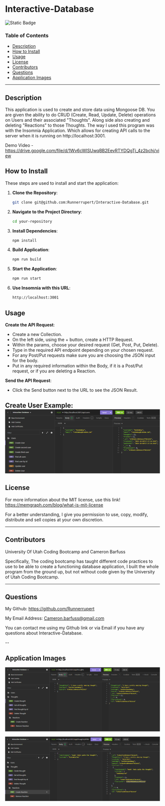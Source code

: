# Interactive-Database

![Static Badge](https://img.shields.io/badge/MIT%20License-blue)

### Table of Contents
- [Description](#description)
- [How to Install](#how-to-install)
- [Usage](#usage)
- [License](#license)
- [Contributors](#contributors)
- [Questions](#questions)
- [Application Images](#application-images)

---

## Description

This application is used to create and store data using Mongoose DB. You are given the ability to do CRUD (Create, Read, Update, Delete) operations on Users and their associated "Thoughts". Along side also creating and deleting "Reactions" to those Thoughts. The way I used this program was with the Insomnia Application. Which allows for creating API calls to the server when it is running on http://localhost:3001. 

Demo Video - https://drive.google.com/file/d/1Wv6cWlSUwqBB2EevRTYDQgTj_4z2bchj/view

## How to Install

These steps are used to install and start the application:

1. **Clone the Repository**:

   ```bash
   git clone git@github.com:Runnerrupert/Interactive-Database.git
   ```

2. **Navigate to the Project Directory**:

   ```bash
   cd your-repository
   ```

3. **Install Dependencies**:

   ```bash
   npm install
   ```
4. **Build Application**:

   ```bash
   npm run build
   ```
   
5. **Start the Application**:
   ```bash
   npm run start
   ```
6. **Use Insomnia with this URL**:

   ```bash
   http://localhost:3001
   ```

## Usage

**Create the API Request**:

   - Create a new Collection.
   - On the left side, using the + button, create a HTTP Request.
   - Within the params, choose your desired request (Get, Post, Put, Delete).
   - Type in the required API endpoint depending on your chosen request.
   - For any Post/Put requests make sure you are choosing the JSON input for the body.
   - Put in any required information within the Body, if it is a Post/Put request, or if you are deleting a Reaction.

**Send the API Request**:

   - Click the Send button next to the URL to see the JSON Result.

Create User Example:  
![Create User](./assets/images/Create-User-Image.PNG)  
---

## License

For more information about the MIT license, use this link!
 https://memgraph.com/blog/what-is-mit-license

For a better understanding, I give you permission to use, copy, modify, distribute and sell copies at your own discretion.

---

## Contributors

University Of Utah Coding Bootcamp and Cameron Barfuss

Specifically, The coding bootcamp has taught different code practices to use to be able to create a functioning database application, I built the whole program from the ground up, but not without code given by the University of Utah Coding Bootcamp.

---

## Questions

My Github: https://github.com/Runnerrupert

My Email Address: Cameron.barfuss@gmail.com

You can contact me using my Github link or via Email if you have any questions about Interactive-Database.

--

## Application Images

![Create Thought](./assets/images/Create-Thought-Image.PNG)

![Create Thought](./assets/images/Create-Reaction-Image.PNG)  